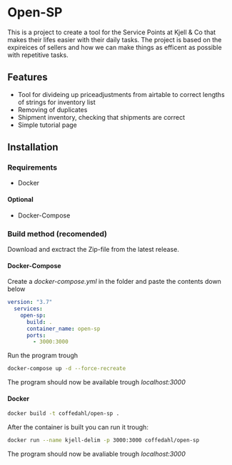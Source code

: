 # Open-SP
This is a project to create a tool for the Service Points at Kjell & Co that makes their lifes easier with their daily tasks. The project is based on the expireices of sellers and how we can make things as efficent as possible with repetitive tasks.

## Features
- Tool for divideing up priceadjustments from airtable to correct lengths of strings for inventory list
- Removing of duplicates
- Shipment inventory, checking that shipments are correct
- Simple tutorial page

## Installation
### Requirements
- Docker
#### Optional
- Docker-Compose

### Build method (recomended)
Download and exctract the Zip-file from the latest release.

#### Docker-Compose
Create a *docker-compose.yml* in the folder and paste the contents down below
```yaml
version: "3.7"
  services:
    open-sp:
      build: .
      container_name: open-sp
      ports:
        - 3000:3000
```
Run the program trough
```bash
docker-compose up -d --force-recreate
```
The program should now be available trough *localhost:3000*
#### Docker
```bash
docker build -t coffedahl/open-sp .
```
After the container is built you can run it trough:
```bash
docker run --name kjell-delim -p 3000:3000 coffedahl/open-sp
```
The program should now be avaliable trough *localhost:3000*
